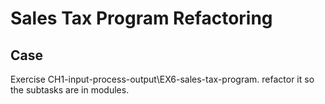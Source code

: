 # Sales Tax Program Refactoring

## Case

Exercise CH1-input-process-output\EX6-sales-tax-program. refactor it so the subtasks are in modules.
